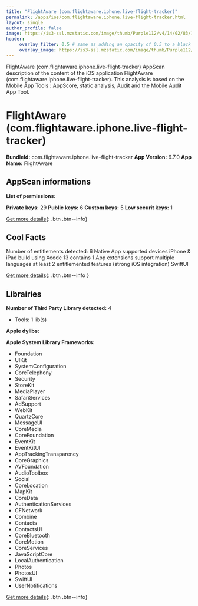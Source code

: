 ```yaml
---
title: "FlightAware (com.flightaware.iphone.live-flight-tracker)"
permalink: /apps/ios/com.flightaware.iphone.live-flight-tracker.html
layout: single
author_profile: false
image: https://is3-ssl.mzstatic.com/image/thumb/Purple112/v4/14/02/83/14028300-1b38-c8d7-4e23-5c914ee6ac7d/AppIcon-0-1x_U007emarketing-0-6-0-85-220.png/512x512bb.jpg
header: 
     overlay_filter: 0.5 # same as adding an opacity of 0.5 to a black background
     overlay_image: https://is3-ssl.mzstatic.com/image/thumb/Purple112/v4/14/02/83/14028300-1b38-c8d7-4e23-5c914ee6ac7d/AppIcon-0-1x_U007emarketing-0-6-0-85-220.png/512x512bb.jpg
---
```

FlightAware (com.flightaware.iphone.live-flight-tracker) AppScan description of the content of the iOS application FlightAware (com.flightaware.iphone.live-flight-tracker). This analysis is based on the Mobile App Tools : AppScore, static analysis, Audit and the Mobile Audit App Tool.

# FlightAware (com.flightaware.iphone.live-flight-tracker)

**BundleId:** com.flightaware.iphone.live-flight-tracker
**App Version:** 6.7.0
**App Name:** FlightAware


## AppScan informations 

**List of permissions:** 
  
  
**Private keys:** 29
**Public keys:** 6
**Custom keys:** 5
**Low securit keys:** 1
  
[Get more details](/pricing.html){: .btn .btn--info}

## Cool Facts

Number of entitlements detected: 6
Native App
supported devices iPhone & iPad
build using Xcode 13
contains 1 App extensions
support multiple languages
at least 2 entitlemented features (strong iOS integration)
SwiftUI
  
[Get more details](/pricing.html){: .btn .btn--info }

## Librairies 
**Number of Third Party Library detected:** 4
- Tools: 1 lib(s)


**Apple dylibs:**


**Apple System Library Frameworks:**
- Foundation
- UIKit
- SystemConfiguration
- CoreTelephony
- Security
- StoreKit
- MediaPlayer
- SafariServices
- AdSupport
- WebKit
- QuartzCore
- MessageUI
- CoreMedia
- CoreFoundation
- EventKit
- EventKitUI
- AppTrackingTransparency
- CoreGraphics
- AVFoundation
- AudioToolbox
- Social
- CoreLocation
- MapKit
- CoreData
- AuthenticationServices
- CFNetwork
- Combine
- Contacts
- ContactsUI
- CoreBluetooth
- CoreMotion
- CoreServices
- JavaScriptCore
- LocalAuthentication
- Photos
- PhotosUI
- SwiftUI
- UserNotifications


  
[Get more details](/pricing.html){: .btn .btn--info}

